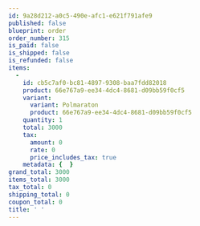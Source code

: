 ```yaml
---
id: 9a28d212-a0c5-490e-afc1-e621f791afe9
published: false
blueprint: order
order_number: 315
is_paid: false
is_shipped: false
is_refunded: false
items:
  -
    id: cb5c7af0-bc81-4897-9308-baa7fdd82018
    product: 66e767a9-ee34-4dc4-8681-d09bb59f0cf5
    variant:
      variant: Polmaraton
      product: 66e767a9-ee34-4dc4-8681-d09bb59f0cf5
    quantity: 1
    total: 3000
    tax:
      amount: 0
      rate: 0
      price_includes_tax: true
    metadata: {  }
grand_total: 3000
items_total: 3000
tax_total: 0
shipping_total: 0
coupon_total: 0
title: ' '
---
```

